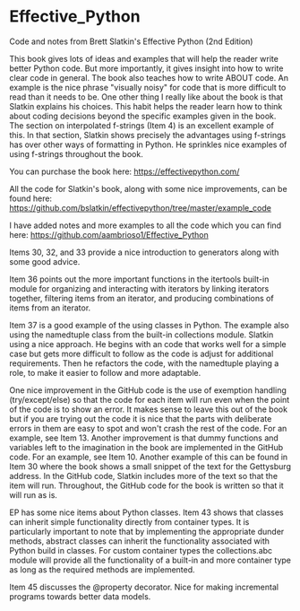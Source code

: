 # Effective_Python
Code and notes from Brett Slatkin's Effective Python (2nd Edition)

This book gives lots of ideas and examples that will help the reader write better Python code.  But more importantly, it gives insight into how to write clear code in general.   The book also teaches how to write ABOUT code.   An example is the nice phrase "visually noisy" for code that is more difficult to read than it needs to be.  One other thing I really like about the book is that Slatkin explains his choices.  This habit helps the reader learn how to think about coding decisions beyond the specific examples given in the book.  The section on interpolated f-strings (Item 4) is an excellent example of this.   In that section, Slatkin shows precisely the advantages using f-strings has over other ways of formatting in Python.   He sprinkles nice examples of using f-strings throughout the book.    

You can purchase the book here:  https://effectivepython.com/

All the code for Slatkin's book, along with some nice improvements, can be found here: 
https://github.com/bslatkin/effectivepython/tree/master/example_code

I have added notes and more examples to all the code which you can find here:
https://github.com/aambrioso1/Effective_Python

Items 30, 32, and 33 provide a nice introduction to generators along with some good advice.

Item 36 points out the more important functions in the itertools built-in module for organizing and interacting with iterators by linking iterators together, filtering items from an iterator, and producing combinations of items from an iterator.

Item 37 is a good example of the using classes in Python.   The example also using the namedtuple class from the built-in collections module.   Slatkin using a nice approach.   He begins with an code that works well for a simple case but gets more difficult to follow as the code is adjust for additional requirements.  Then he refactors the code, with the namedtuple playing a role, to make it easier to follow and more adaptable.


One nice improvement in the GitHub code is the use of exemption handling (try/except/else) so that the code for each item will run even when the point of the code is to show an error.  It makes sense to leave this out of the book but if you are trying out the code it is nice that the parts with deliberate errors in them are easy to spot and won't crash the rest of the code.  For an example, see Item 13.  Another improvement is that dummy functions and variables left to the imagination in the book are implemented in the GitHub code.  For an example, see Item 10.  Another example of this can be found in Item 30 where the book shows a small snippet of the text for the Gettysburg address.   In the GitHub code, Slatkin includes more of the text so that the item will run.  Throughout, the GitHub code for the book is written so that it will run as is.

EP has some nice items about Python classes.  Item 43 shows that classes can inherit simple functionality directly from container types. It is particularly important to note that by implementing the appropriate dunder methods, abstract classes can inherit the functionality associated with Python build in classes.     For custom container types the collections.abc module will provide all the functionality of a built-in and more container type as long as the required methods are implemented.   

Item 45 discusses the @property decorator.   Nice for making incremental programs towards better data models.
